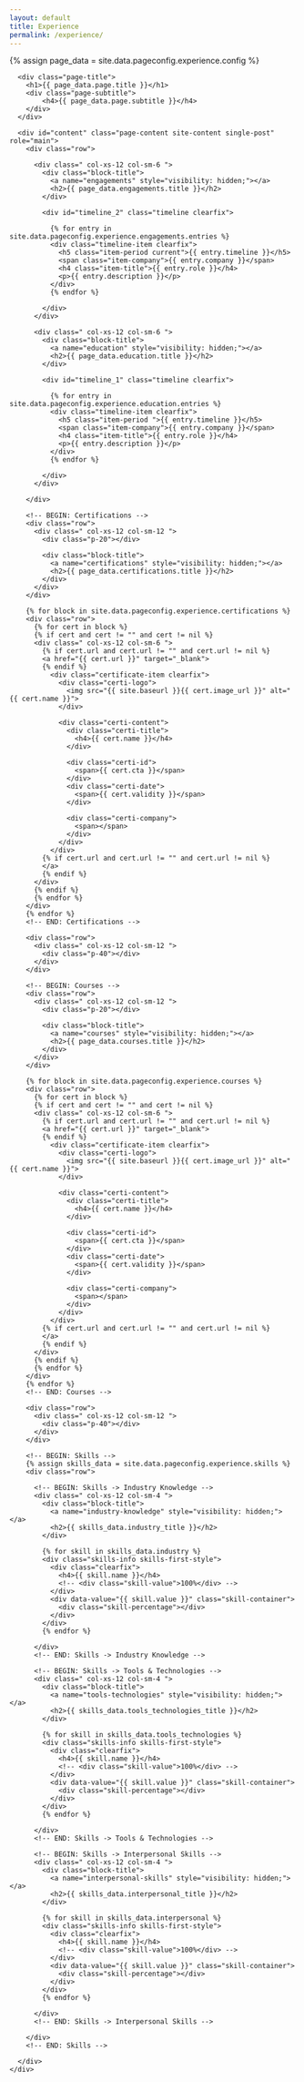 ```yaml
---
layout: default
title: Experience
permalink: /experience/
---
```

{% assign page_data = site.data.pageconfig.experience.config %}
<div id="main" class="site-main">
  <div id="main-content" class="single-page-content">
    <div id="primary" class="content-area">

      <div class="page-title">
        <h1>{{ page_data.page.title }}</h1>
        <div class="page-subtitle">
            <h4>{{ page_data.page.subtitle }}</h4>
        </div>
      </div>

      <div id="content" class="page-content site-content single-post" role="main">
        <div class="row">

          <div class=" col-xs-12 col-sm-6 ">
            <div class="block-title">
              <a name="engagements" style="visibility: hidden;"></a>
              <h2>{{ page_data.engagements.title }}</h2>
            </div>

            <div id="timeline_2" class="timeline clearfix">
              
              {% for entry in site.data.pageconfig.experience.engagements.entries %}
              <div class="timeline-item clearfix">
                <h5 class="item-period current">{{ entry.timeline }}</h5>
                <span class="item-company">{{ entry.company }}</span>
                <h4 class="item-title">{{ entry.role }}</h4>
                <p>{{ entry.description }}</p>
              </div>
              {% endfor %}
              
            </div>
          </div>

          <div class=" col-xs-12 col-sm-6 ">
            <div class="block-title">
              <a name="education" style="visibility: hidden;"></a>
              <h2>{{ page_data.education.title }}</h2>
            </div>

            <div id="timeline_1" class="timeline clearfix">
              
              {% for entry in site.data.pageconfig.experience.education.entries %}
              <div class="timeline-item clearfix">
                <h5 class="item-period ">{{ entry.timeline }}</h5>
                <span class="item-company">{{ entry.company }}</span>
                <h4 class="item-title">{{ entry.role }}</h4>
                <p>{{ entry.description }}</p>
              </div>
              {% endfor %}
              
            </div>
          </div>

        </div>

        <!-- BEGIN: Certifications -->
        <div class="row">
          <div class=" col-xs-12 col-sm-12 ">
            <div class="p-20"></div>

            <div class="block-title">
              <a name="certifications" style="visibility: hidden;"></a>
              <h2>{{ page_data.certifications.title }}</h2>
            </div>
          </div>
        </div>

        {% for block in site.data.pageconfig.experience.certifications %}
        <div class="row">
          {% for cert in block %}
          {% if cert and cert != "" and cert != nil %}
          <div class=" col-xs-12 col-sm-6 ">
            {% if cert.url and cert.url != "" and cert.url != nil %}
            <a href="{{ cert.url }}" target="_blank">
            {% endif %}
              <div class="certificate-item clearfix">
                <div class="certi-logo">
                  <img src="{{ site.baseurl }}{{ cert.image_url }}" alt="{{ cert.name }}">
                </div>

                <div class="certi-content">
                  <div class="certi-title">
                    <h4>{{ cert.name }}</h4>
                  </div>

                  <div class="certi-id">
                    <span>{{ cert.cta }}</span>
                  </div>
                  <div class="certi-date">
                    <span>{{ cert.validity }}</span>
                  </div>

                  <div class="certi-company">
                    <span></span>
                  </div>
                </div>
              </div>
            {% if cert.url and cert.url != "" and cert.url != nil %}
            </a>
            {% endif %}
          </div>
          {% endif %}
          {% endfor %}
        </div>
        {% endfor %}
        <!-- END: Certifications -->

        <div class="row">
          <div class=" col-xs-12 col-sm-12 ">
            <div class="p-40"></div>
          </div>
        </div>
        
        <!-- BEGIN: Courses -->
        <div class="row">
          <div class=" col-xs-12 col-sm-12 ">
            <div class="p-20"></div>

            <div class="block-title">
              <a name="courses" style="visibility: hidden;"></a>
              <h2>{{ page_data.courses.title }}</h2>
            </div>
          </div>
        </div>

        {% for block in site.data.pageconfig.experience.courses %}
        <div class="row">
          {% for cert in block %}
          {% if cert and cert != "" and cert != nil %}
          <div class=" col-xs-12 col-sm-6 ">
            {% if cert.url and cert.url != "" and cert.url != nil %}
            <a href="{{ cert.url }}" target="_blank">
            {% endif %}
              <div class="certificate-item clearfix">
                <div class="certi-logo">
                  <img src="{{ site.baseurl }}{{ cert.image_url }}" alt="{{ cert.name }}">
                </div>

                <div class="certi-content">
                  <div class="certi-title">
                    <h4>{{ cert.name }}</h4>
                  </div>

                  <div class="certi-id">
                    <span>{{ cert.cta }}</span>
                  </div>
                  <div class="certi-date">
                    <span>{{ cert.validity }}</span>
                  </div>

                  <div class="certi-company">
                    <span></span>
                  </div>
                </div>
              </div>
            {% if cert.url and cert.url != "" and cert.url != nil %}
            </a>
            {% endif %}
          </div>
          {% endif %}
          {% endfor %}
        </div>
        {% endfor %}
        <!-- END: Courses -->

        <div class="row">
          <div class=" col-xs-12 col-sm-12 ">
            <div class="p-40"></div>
          </div>
        </div>

        <!-- BEGIN: Skills -->
        {% assign skills_data = site.data.pageconfig.experience.skills %}
        <div class="row">
          
          <!-- BEGIN: Skills -> Industry Knowledge -->
          <div class=" col-xs-12 col-sm-4 ">
            <div class="block-title">
              <a name="industry-knowledge" style="visibility: hidden;"></a>
              <h2>{{ skills_data.industry_title }}</h2>
            </div>

            {% for skill in skills_data.industry %}
            <div class="skills-info skills-first-style">
              <div class="clearfix">
                <h4>{{ skill.name }}</h4>
                <!-- <div class="skill-value">100%</div> -->
              </div>
              <div data-value="{{ skill.value }}" class="skill-container">
                <div class="skill-percentage"></div>
              </div>
            </div>
            {% endfor %}

          </div>
          <!-- END: Skills -> Industry Knowledge -->

          <!-- BEGIN: Skills -> Tools & Technologies -->
          <div class=" col-xs-12 col-sm-4 ">
            <div class="block-title">
              <a name="tools-technologies" style="visibility: hidden;"></a>
              <h2>{{ skills_data.tools_technologies_title }}</h2>
            </div>

            {% for skill in skills_data.tools_technologies %}
            <div class="skills-info skills-first-style">
              <div class="clearfix">
                <h4>{{ skill.name }}</h4>
                <!-- <div class="skill-value">100%</div> -->
              </div>
              <div data-value="{{ skill.value }}" class="skill-container">
                <div class="skill-percentage"></div>
              </div>
            </div>
            {% endfor %}

          </div>
          <!-- END: Skills -> Tools & Technologies -->

          <!-- BEGIN: Skills -> Interpersonal Skills -->
          <div class=" col-xs-12 col-sm-4 ">
            <div class="block-title">
              <a name="interpersonal-skills" style="visibility: hidden;"></a>
              <h2>{{ skills_data.interpersonal_title }}</h2>
            </div>

            {% for skill in skills_data.interpersonal %}
            <div class="skills-info skills-first-style">
              <div class="clearfix">
                <h4>{{ skill.name }}</h4>
                <!-- <div class="skill-value">100%</div> -->
              </div>
              <div data-value="{{ skill.value }}" class="skill-container">
                <div class="skill-percentage"></div>
              </div>
            </div>
            {% endfor %}

          </div>
          <!-- END: Skills -> Interpersonal Skills -->

        </div>
        <!-- END: Skills -->

      </div>
    </div>
  </div>
</div>